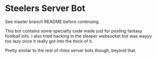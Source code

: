 Steelers Server Bot
=========

See master branch README before continuing.

This bot contains some specialty code made just for posting fantasy football info. I also tried hacking in the sleeper websocket but was wayyy too lazy once it really got into the thick of it.

Pretty similar to the rest of rhino server bots though, beyond that.